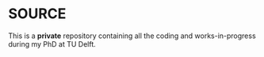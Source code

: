# SOURCE

This is a **private** repository containing all the coding and works-in-progress during my PhD at TU Delft.
